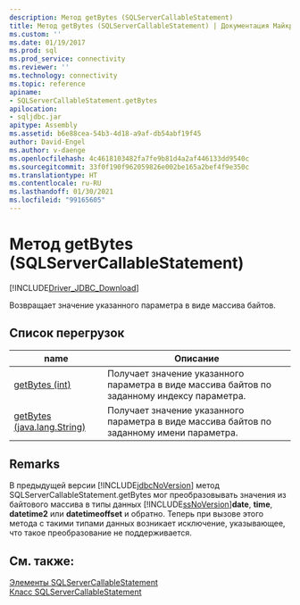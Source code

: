 ```yaml
---
description: Метод getBytes (SQLServerCallableStatement)
title: Метод getBytes (SQLServerCallableStatement) | Документация Майкрософт
ms.custom: ''
ms.date: 01/19/2017
ms.prod: sql
ms.prod_service: connectivity
ms.reviewer: ''
ms.technology: connectivity
ms.topic: reference
apiname:
- SQLServerCallableStatement.getBytes
apilocation:
- sqljdbc.jar
apitype: Assembly
ms.assetid: b6e88cea-54b3-4d18-a9af-db54abf19f45
author: David-Engel
ms.author: v-daenge
ms.openlocfilehash: 4c4618103482fa7fe9b81d4a2af446133dd9540c
ms.sourcegitcommit: 33f0f190f962059826e002be165a2bef4f9e350c
ms.translationtype: HT
ms.contentlocale: ru-RU
ms.lasthandoff: 01/30/2021
ms.locfileid: "99165605"
---
```

# <a name="getbytes-method-sqlservercallablestatement"></a>Метод getBytes (SQLServerCallableStatement)
[!INCLUDE[Driver_JDBC_Download](../../../includes/driver_jdbc_download.md)]

  Возвращает значение указанного параметра в виде массива байтов.  
  
## <a name="overload-list"></a>Список перегрузок  
  
|name|Описание|  
|----------|-----------------|  
|[getBytes (int)](../../../connect/jdbc/reference/getbytes-method-int.md)|Получает значение указанного параметра в виде массива байтов по заданному индексу параметра.|  
|[getBytes (java.lang.String)](../../../connect/jdbc/reference/getbytes-method-java-lang-string.md)|Получает значение указанного параметра в виде массива байтов по заданному имени параметра.|  
  
## <a name="remarks"></a>Remarks  
 В предыдущей версии [!INCLUDE[jdbcNoVersion](../../../includes/jdbcnoversion_md.md)] метод SQLServerCallableStatement.getBytes мог преобразовывать значения из байтового массива в типы данных [!INCLUDE[ssNoVersion](../../../includes/ssnoversion-md.md)]**date**, **time**, **datetime2** или **datetimeoffset** и обратно. Теперь при вызове этого метода с такими типами данных возникает исключение, указывающее, что такое преобразование не поддерживается.  
  
## <a name="see-also"></a>См. также:  
 [Элементы SQLServerCallableStatement](../../../connect/jdbc/reference/sqlservercallablestatement-members.md)   
 [Класс SQLServerCallableStatement](../../../connect/jdbc/reference/sqlservercallablestatement-class.md)  
  
  
